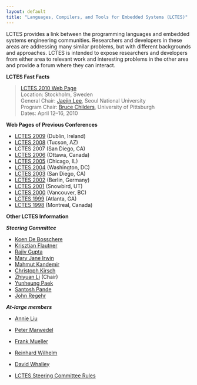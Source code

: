 ```yaml
---
layout: default
title: "Languages, Compilers, and Tools for Embedded Systems (LCTES)"
---
```

LCTES provides a link between the programming languages and
embedded systems engineering communities. Researchers and
developers in these areas are addressing many similar problems, but
with different backgrounds and approaches. LCTES is intended to
expose researchers and developers from either area to relevant work
and interesting problems in the other area and provide a forum
where they can interact.   

**LCTES Fast Facts**

> [LCTES 2010 Web Page](http://www.cs.pitt.edu/lctes2010/)  
> Location: Stockholm, Sweden  
> General Chair:
> [Jaejin Lee](http://aces.snu.ac.kr/~jlee/Jaejin_Lees_Home/Home.html),
> Seoul National University  
> Program Chair: [Bruce Childers](http://www.cs.pitt.edu/~childers/),
> University of Pittsburgh   
> Dates: April 12&#8211;16, 2010  

**Web Pages of Previous Conferences**  
- [LCTES 2009](http://www.cse.psu.edu/lctes09/) (Dublin, Ireland)  
- [LCTES 2008](http://lctes08.flux.utah.edu/) (Tucson, AZ)  
- LCTES 2007 (San Diego, CA)  
- [LCTES 2006](http://www.elis.ugent.be/lctes2006/) (Ottawa, Canada)  
- [LCTES 2005](http://lctes05.snu.ac.kr/) (Chicago, IL)  
- [LCTES 2004](http://lctes04.flux.utah.edu/) (Washington, DC)  
- [LCTES 2003](http://www.ce.chalmers.se/~pers/LCTES03) (San Diego, CA)  
- [LCTES 2002](http://www.edaa.com/lctes-scopes02/) (Berlin, Germany)  
- [LCTES 2001](http://redwood.snu.ac.kr/lctes2001/) (Snowbird, UT)   
- [LCTES 2000](http://archi.snu.ac.kr/lctes2000/) (Vancouver, BC)   
- [LCTES 1999](http://www.cs.indiana.edu/~liu/lctes99/) (Atlanta, GA)  
- [LCTES 1998](http://www.informatik.hu-berlin.de/~mueller/lctes98/) (Montreal, Canada)  

**Other LCTES Information**  

***Steering Committee***
 
-   [Koen De Bosschere](http://www.elis.ugent.be/~kdb/)
-   [Krisztian Flautner](http://www.eecs.umich.edu/~manowar/aboutme.html/)
-   [Rajiv Gupta](http://www.cs.arizona.edu/people/gupta/)
-   [Mary Jane Irwin](http://www.cse.psu.edu/~mji/)
-   [Mahmut Kandemir](http://www.cse.psu.edu/~kandemir/)
-   [Christoph Kirsch](http://cs.uni-salzburg.at/~ck/)
-   [Zhiyuan Li](http://www.cs.purdue.edu/people/faculty/ci/)
    (Chair)
-   [Yunheung Paek](http://compiler.snu.ac.kr/ypaek/)
-   [Santosh Pande](http://www.cc.gatech.edu/~santosh/)
-   [John Regehr](http://www.cs.utah.edu/~regehr/)

***At-large members***

-   [Annie Liu](http://www.cs.indiana.edu/~liu/)
-   [Peter Marwedel](http://ls12-www.cs.uni-dortmund.de/~marwedel/)
-   [Frank Mueller](http://www.informatik.hu-berlin.de/~mueller/)
-   [Reinhard Wilhelm](http://www.cs.uni-sb.de/RW/users/wilhelm/wilhelm.html)
-   [David Whalley](http://www.cs.fsu.edu/~whalley/)
 
- [LCTES Steering Committee Rules](Conferences/LCTES/By-laws)
